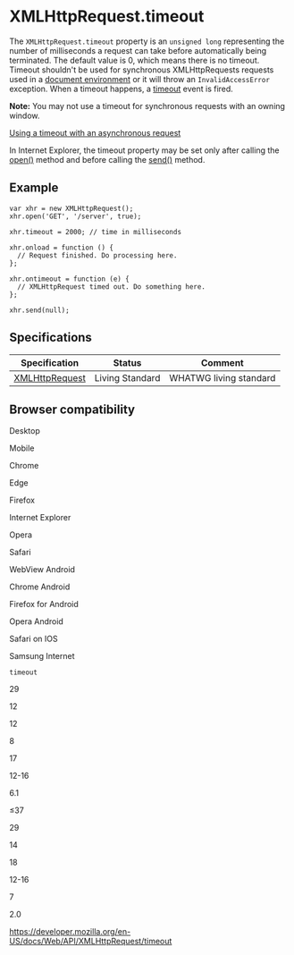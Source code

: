 XMLHttpRequest.timeout
======================

The `XMLHttpRequest.timeout` property is an `unsigned long` representing the number of milliseconds a request can take before automatically being terminated. The default value is 0, which means there is no timeout. Timeout shouldn't be used for synchronous XMLHttpRequests requests used in a [document environment](https://developer.mozilla.org/en-US/docs/Glossary/document_environment) or it will throw an `InvalidAccessError` exception. When a timeout happens, a [timeout](timeout_event) event is fired.

**Note:** You may not use a timeout for synchronous requests with an owning window.

[Using a timeout with an asynchronous request](synchronous_and_asynchronous_requests#example_using_a_timeout)

In Internet Explorer, the timeout property may be set only after calling the [open()](open) method and before calling the [send()](send) method.

Example
-------

    var xhr = new XMLHttpRequest();
    xhr.open('GET', '/server', true);

    xhr.timeout = 2000; // time in milliseconds

    xhr.onload = function () {
      // Request finished. Do processing here.
    };

    xhr.ontimeout = function (e) {
      // XMLHttpRequest timed out. Do something here.
    };

    xhr.send(null);

Specifications
--------------

<table><thead><tr class="header"><th>Specification</th><th>Status</th><th>Comment</th></tr></thead><tbody><tr class="odd"><td><a href="https://xhr.spec.whatwg.org/#the-timeout-attribute">XMLHttpRequest</a></td><td><span class="spec-living">Living Standard</span></td><td>WHATWG living standard</td></tr></tbody></table>

Browser compatibility
---------------------

Desktop

Mobile

Chrome

Edge

Firefox

Internet Explorer

Opera

Safari

WebView Android

Chrome Android

Firefox for Android

Opera Android

Safari on IOS

Samsung Internet

`timeout`

29

12

12

8

17

12-16

6.1

≤37

29

14

18

12-16

7

2.0

<a href="https://developer.mozilla.org/en-US/docs/Web/API/XMLHttpRequest/timeout" class="_attribution-link">https://developer.mozilla.org/en-US/docs/Web/API/XMLHttpRequest/timeout</a>
